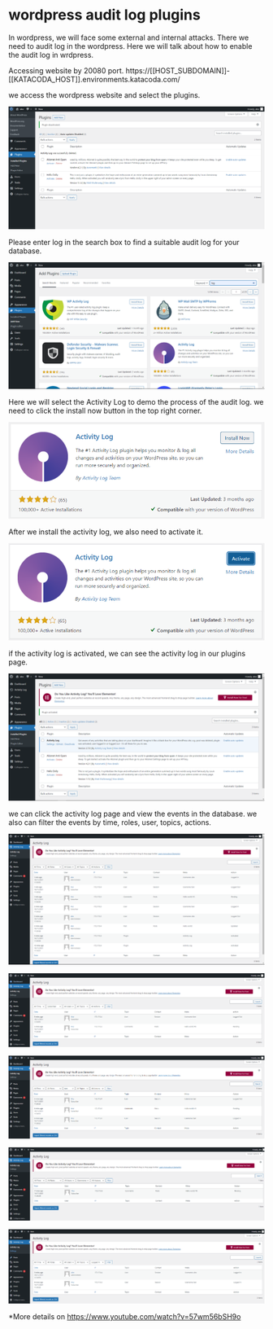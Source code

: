 # wordpress audit log plugins

In wordpress, we will face some external and internal attacks. There we need to audit log in the wordpress.
Here we will talk about how to enable the audit log in wrdpress.

Accessing website by 20080 port.
https://[[HOST_SUBDOMAIN]]-[[KATACODA_HOST]].environments.katacoda.com/

we access the wordpress website and select the plugins. 

![gppin1.png](./assets/gppin1.png)

Please enter log in the search box to find a suitable audit log for your database. 

![gppin2.png](./assets/gppin2.png)

Here we will select the Activity Log to demo the process of the audit log. we need to click the install now button in the top right corner.

![gppin3.png](./assets/gppin3.png)

After we install the activity log, we also need to activate it.

![gppin4.png](./assets/gppin4.png)

if the activity log is activated, we can see the activity log in our plugins page.

![gppin5.png](./assets/gppin5.png)

we can click the activity log page and view the events in the database. we also can filter the events by time, roles, user, topics, actions.  

![gppin6.png](./assets/gppin6.png)

![gppin7.png](./assets/gppin7.png)

![gppin8.png](./assets/gppin8.png)

![gppin9.png](./assets/gppin9.png)

![gppin10.png](./assets/gppin10.png)

*More details on https://www.youtube.com/watch?v=57wm56bSH9o
